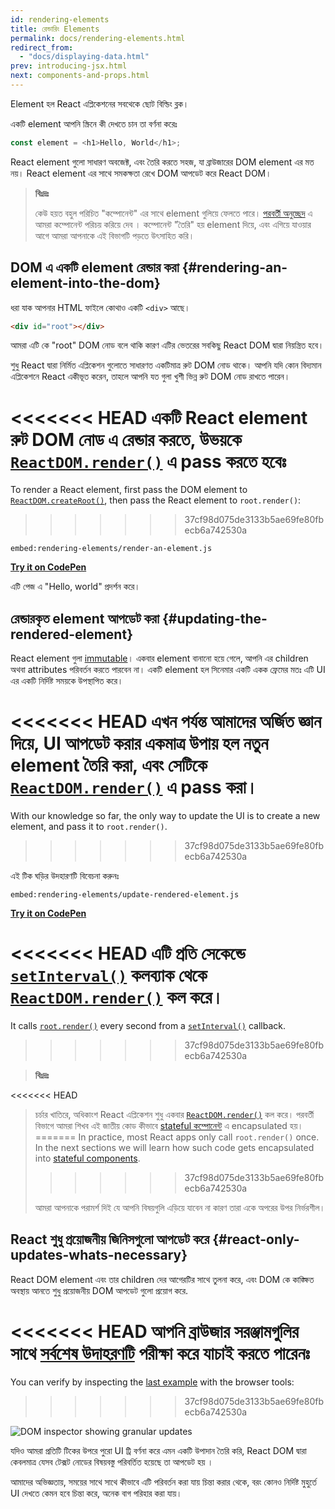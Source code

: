 ```yaml
---
id: rendering-elements
title: রেন্ডারিং Elements
permalink: docs/rendering-elements.html
redirect_from:
  - "docs/displaying-data.html"
prev: introducing-jsx.html
next: components-and-props.html
---
```


Element হল React এপ্লিকেশনের সবথেকে ছোট বিল্ডিং ব্লক।

একটি element আপনি স্ক্রিনে কী দেখতে চান তা বর্ণনা করেঃ

```js
const element = <h1>Hello, World</h1>;
```

React element গুলো সাধারণ অবজেক্ট, এবং তৈরি করতে সহজ, যা ব্রাউজারের DOM element এর মত নয়। React element এর সাথে সমকক্ষতা রেখে DOM আপডেট করে React DOM।

>**বিঃদ্রঃ**
>
>কেউ হয়ত বহুল পরিচিত "কম্পোনেন্ট" এর সাথে element গুলিয়ে ফেলতে পারে। [পরবর্তী অনুচ্ছেদ](/docs/components-and-props.html) এ আমরা কম্পোনেন্ট পরিচয় করিয়ে দেব । কম্পোনেন্ট "তৈরি" হয় element দিয়ে, এবং এগিয়ে যাওয়ার আগে আমরা আপনাকে এই বিভাগটি পড়তে উৎসাহিত করি।

## DOM এ একটি element রেন্ডার করা {#rendering-an-element-into-the-dom}

ধরা যাক আপনার HTML ফাইলে কোথাও একটি `<div>` আছে।

```html
<div id="root"></div>
```

আমরা এটি কে "root" DOM নোড বলে থাকি কারণ এটির ভেতরের সবকিছু React DOM দ্বারা নিয়ন্ত্রিত হবে।

শুধু React দ্বারা নির্মিত এপ্লিকেশন গুলোতে সাধারণত একটিমাত্র রুট DOM নোড থাকে। আপনি যদি কোন বিদ্যমান এপ্লিকেশনে React একীভূত করেন, তাহলে আপনি যত গুলা খুশী ভিন্ন রুট DOM নোড রাখতে পারেন।

<<<<<<< HEAD
একটি React element রুট DOM নোড এ রেন্ডার করতে, উভয়কে [`ReactDOM.render()`](/docs/react-dom.html#render) এ pass করতে হবেঃ
=======
To render a React element, first pass the DOM element to [`ReactDOM.createRoot()`](/docs/react-dom-client.html#createroot), then pass the React element to `root.render()`:
>>>>>>> 37cf98d075de3133b5ae69fe80fbecb6a742530a

`embed:rendering-elements/render-an-element.js`

**[Try it on CodePen](https://codepen.io/gaearon/pen/ZpvBNJ?editors=1010)**

এটি পেজ এ "Hello, world" প্রদর্শন করে।

## রেন্ডারকৃত element আপডেট করা {#updating-the-rendered-element}

React element গুলা [immutable](https://en.wikipedia.org/wiki/Immutable_object)। একবার element বানানো হয়ে গেলে, আপনি এর children অথবা attributes পরিবর্তন করতে পারবেন না। একটি element হল সিনেমার একটি একক ফ্রেমের মতঃ এটি UI এর একটি নির্দিষ্ট সময়কে উপস্থাপিত করে।

<<<<<<< HEAD
এখন পর্যন্ত আমাদের অর্জিত জ্ঞান দিয়ে, UI আপডেট করার একমাত্র উপায় হল নতুন element তৈরি করা, এবং সেটিকে [`ReactDOM.render()`](/docs/react-dom.html#render) এ pass করা।
=======
With our knowledge so far, the only way to update the UI is to create a new element, and pass it to `root.render()`.
>>>>>>> 37cf98d075de3133b5ae69fe80fbecb6a742530a

এই টিক ঘড়ির উদহারণটি বিবেচনা করুনঃ

`embed:rendering-elements/update-rendered-element.js`

**[Try it on CodePen](https://codepen.io/gaearon/pen/gwoJZk?editors=1010)**

<<<<<<< HEAD
এটি  প্রতি সেকেন্ডে [`setInterval()`](https://developer.mozilla.org/en-US/docs/Web/API/WindowTimers/setInterval) কলব্যাক থেকে [`ReactDOM.render()`](/docs/react-dom.html#render) কল করে।
=======
It calls [`root.render()`](/docs/react-dom.html#render) every second from a [`setInterval()`](https://developer.mozilla.org/en-US/docs/Web/API/WindowTimers/setInterval) callback.
>>>>>>> 37cf98d075de3133b5ae69fe80fbecb6a742530a

>**বিঃদ্রঃ**
>
<<<<<<< HEAD
>চর্চার খাতিরে, অধিকাংশ React এপ্লিকেশন শুধু একবার [`ReactDOM.render()`](/docs/react-dom.html#render) কল করে। পরবর্তী বিভাগে আমরা শিখব এই জাতীয় কোড কীভাবে  [stateful কম্পোনেন্ট](/docs/state-and-lifecycle.html) এ encapsulated হয়।
=======
>In practice, most React apps only call `root.render()` once. In the next sections we will learn how such code gets encapsulated into [stateful components](/docs/state-and-lifecycle.html).
>>>>>>> 37cf98d075de3133b5ae69fe80fbecb6a742530a
>
>আমরা আপনাকে পরামর্শ দিই যে আপনি বিষয়গুলি এড়িয়ে যাবেন না কারণ তারা একে অপরের উপর নির্ভরশীল।

## React শুধু প্রয়োজনীয় জিনিসগুলো আপডেট করে {#react-only-updates-whats-necessary}

React DOM element এবং তার children দের আগেরটির সাথে তুলনা করে, এবং DOM কে কাঙ্ক্ষিত অবস্থায় আনতে শুধু প্রয়োজনীয় DOM আপডেট গুলো প্রয়োগ করে.

<<<<<<< HEAD
আপনি ব্রাউজার সরঞ্জামগুলির সাথে [সর্বশেষ উদাহরণটি](codepen://rendering-elements/update-rendered-element)  পরীক্ষা করে যাচাই করতে পারেনঃ
=======
You can verify by inspecting the [last example](https://codepen.io/gaearon/pen/gwoJZk?editors=1010) with the browser tools:
>>>>>>> 37cf98d075de3133b5ae69fe80fbecb6a742530a

![DOM inspector showing granular updates](../images/docs/granular-dom-updates.gif)

যদিও আমরা প্রতিটি টিকের উপরে পুরো UI ট্রি বর্ণনা করে এমন একটি উপাদান তৈরি করি, React DOM দ্বারা কেবলমাত্র যেসব টেক্সট নোডের বিষয়বস্তু পরিবর্তিত হয়েছে তা আপডেট হয় ।

আমাদের অভিজ্ঞতায়, সময়ের সাথে সাথে কীভাবে এটি পরিবর্তন করা যায় চিন্তা করার থেকে, বরং কোনও নির্দিষ্ট মুহুর্তে UI দেখতে কেমন হবে চিন্তা করে, অনেক বাগ পরিহার করা যায়।
